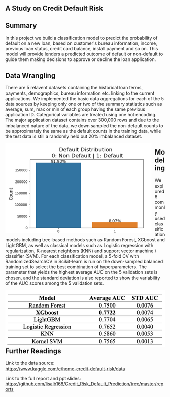 ## A Study on Credit Default Risk

## Summary 
In this project we build a classification model to predict the probability of default on a new loan, based on customer's bureau information, income, previous loan status, credit card balance, install payment and so on. This model will provide lenders a predicted outcome of default or non-default to guide them making decisions to approve or decline the loan application.

## Data Wrangling
There are 5 relavent datasets containing the historical loan terms, payments, demographics, bureau information etc. linking to the current applications. We implemented the basic data aggregations for each of the 5 data sources by keeping only one or two of the summary statistics such as average, sum, max or min of each group having the same previous application ID. Categorical variables are treated using one hot encoding. The major application dataset contains over 300,000 rows and due to the imbalanced nature of the data, we down sampled the non-default counts to be approximately the same as the default counts in the training data, while the test data is still a randomly held out 20% imbalanced dataset. 

<img src="https://github.com/lisalb168/Bo_project/blob/master/capstone%20project%201/figures/Default%20Distribution.png"
     alt="Default Distribution"
     style="float: left; margin-right: 10px;" />
        
## Modeling
We explored 6 commonly used classification models including tree-based methods such as Random Forest, XGboost and LightGBM, as well as classical models such as Logistic regression with regularization, K-nearest neighbors (KNN) and support vector machine / classifier (SVM). For each classification model, a 5-fold CV with RandomizedSearchCV in Scikit-learn is run on the down-sampled balanced training set to select the best combination of hyperparameters. The parameter that yields the highest average AUC on the 5 validation sets is chosen, and the standard deviation is also reported to show the variability of the AUC scores among the 5 validation sets.

<img src="https://github.com/lisalb168/Bo_project/blob/master/capstone%20project%201/figures/Model%20Performance.png"
     alt="Model Performance"
     style="float: left; margin-right: 10px;" />

## Further Readings
Link to the data source:  
https://www.kaggle.com/c/home-credit-default-risk/data

Link to the full report and ppt slides:  
https://github.com/lisalb168/Credit_Risk_Default_Prediction/tree/master/reports


